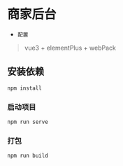 # 商家后台
+ `配置`
> vue3 + elementPlus + webPack

## 安装依赖
```
npm install
```

### 启动项目
```
npm run serve
```

### 打包
```
npm run build
```